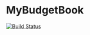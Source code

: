 # MyBudgetBook

[![Build Status](https://travis-ci.org/koloo91/MyBudgetBook.svg?branch=develop)](https://travis-ci.org/koloo91/MyBudgetBook)

